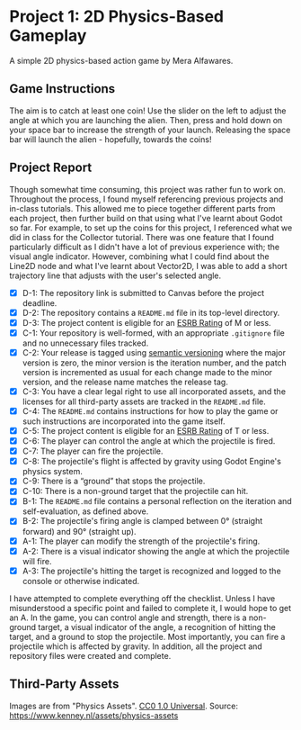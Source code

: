 ﻿
# Project 1: 2D Physics-Based Gameplay
A simple 2D physics-based action game by Mera Alfawares.

## Game Instructions
The aim is to catch at least one coin! Use the slider on the left to adjust the angle at which you are launching the alien. Then, press and hold down on your space bar to increase the strength of your launch. Releasing the space bar will launch the alien - hopefully, towards the coins!

## Project Report
Though somewhat time consuming, this project was rather fun to work on. Throughout the process, I found myself referencing previous projects and in-class tutorials. This allowed me to piece together different parts from each project, then further build on that using what I've learnt about Godot so far. For example, to set up the coins for this project, I referenced what we did in class for the Collector tutorial. 
There was one feature that I found particularly difficult as I didn't have a lot of previous experience with; the visual angle indicator. However, combining what I could find about the Line2D node and what I've learnt about Vector2D, I was able to add a short trajectory line that adjusts with the user's selected angle. 

- [x] D-1: The repository link is submitted to Canvas before the project deadline.
- [x] D-2: The repository contains a <code>README.md</code> file in its top-level directory.
- [X] D-3: The project content is eligible for an <a href="https://www.esrb.org/ratings-guide/">ESRB Rating</a> of M or less.
- [x] C-1: Your repository is well-formed, with an appropriate <code>.gitignore</code> file and no unnecessary files tracked.
- [x] C-2: Your release is tagged using <a href="https://semver.org/">semantic versioning</a> where the major version is zero, the minor version is the iteration number, and the patch version is incremented as usual for each change made to the minor version, and the release name matches the release tag.
- [X] C-3: You have a clear legal right to use all incorporated assets, and the licenses for all third-party assets are tracked in the <code>README.md</code> file.
- [x] C-4: The <code>README.md</code> contains instructions for how to play the game or such instructions are incorporated into the game itself.
- [X] C-5: The project content is eligible for an <a href="https://www.esrb.org/ratings-guide/">ESRB Rating</a> of T or less.
- [X] C-6: The player can control the angle at which the projectile is fired.
- [X] C-7: The player can fire the projectile.
- [X] C-8: The projectile's flight is affected by gravity using Godot Engine's physics system.
- [X] C-9: There is a &ldquo;ground&rdquo; that stops the projectile.
- [X] C-10: There is a non-ground target that the projectile can hit.
- [x] B-1: The <code>README.md</code> file contains a personal reflection on the iteration and self-evaluation, as defined above.
- [X] B-2: The projectile's firing angle is clamped between 0&deg; (straight forward) and 90&deg; (straight up).
- [X] A-1: The player can modify the strength of the projectile's firing.
- [X] A-2: There is a visual indicator showing the angle at which the projectile will fire.
- [X] A-3: The projectile's hitting the target is recognized and logged to the console or otherwise indicated.

I have attempted to complete everything off the checklist. Unless I have misunderstood a specific point and failed to complete it, I would hope to get an A. In the game, you can control angle and strength, there is a non-ground target, a visual indicator of the angle, a recognition of hitting the target, and a ground to stop the projectile. Most importantly, you can fire a projectile which is affected by gravity. 
In addition, all the project and repository files were created and complete. 

## Third-Party Assets

Images are from "Physics Assets". [CC0 1.0 Universal](http://creativecommons.org/publicdomain/zero/1.0/). Source:
https://www.kenney.nl/assets/physics-assets

